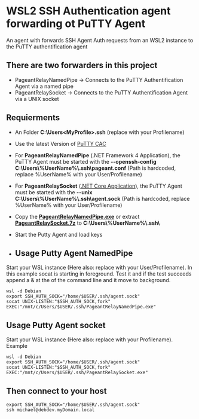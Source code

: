 # WSL2 SSH Authentication agent forwarding ot PuTTY Agent
An agent with forwards SSH Agent Auth requests from an WSL2 instance to the PuTTY authentification agent

## There are two forwarders in this project
- PageantRelayNamedPipe -> Connects to the PuTTY Authentification Agent via a named pipe
- PageantRelaySocket ->  Connects to the PuTTY Authentification Agent via a UNIX socket
## Requierments
- An Folder **C:\Users\<MyProfile>\.ssh** (replace <MyProfile> with your Profilename)
- Use the latest Version of [PuTTY CAC](https://github.com/NoMoreFood/putty-cac/releases)
- For **PageantRelayNamedPipe** (.NET Framework 4 Application), the PuTTY Agent must be started with the **--openssh-config C:\\Users\\%UserName%\\.ssh\\pageant.conf** (Path is hardcoded, replace %UserName% with your User/Profilename)
- For **PageantRelaySocket** ([.NET Core Application](https://dotnet.microsoft.com/en-us/download)), the PuTTY Agent must be started with the **--unix C:\\Users\\%UserName%\\.ssh\\agent.sock** (Path is hardcoded, replace %UserName% with your User/Profilename)
- Copy the [**PageantRelayNamedPipe.exe**](https://github.com/Race666/wsl2-to-pageant-forwarder/releases/tag/PageantRelayNamedPipe) or extract [**PageantRelaySocket.7z**](https://github.com/Race666/wsl2-to-pageant-forwarder/releases/tag/PageantRelaySocket) to **C:\\Users\\%UserName%\\.ssh\\**
- Start the Putty Agent and load keys

- ## Usage Putty Agent NamedPipe
Start your WSL instance (Here also: replace <User> with your User/Profilename). In this example socat is starting in foreground. Test it and if the test succeeds append a & at the of the command line and it move to background.

    wsl -d Debian
    export SSH_AUTH_SOCK="/home/$USER/.ssh/agent.sock"
    socat UNIX-LISTEN:"$SSH_AUTH_SOCK,fork" EXEC:"/mnt/c/Users/$USER/.ssh/PageantRelayNamedPipe.exe"

## Usage Putty Agent socket
Start your WSL instance (Here also: replace <User> with your Profilename). Example

    wsl -d Debian
    export SSH_AUTH_SOCK="/home/$USER/.ssh/agent.sock"
    socat UNIX-LISTEN:"$SSH_AUTH_SOCK,fork" EXEC:"/mnt/c/Users/$USER/.ssh/PageantRelaySocket.exe"

## Then connect to your host

    export SSH_AUTH_SOCK="/home/$USER/.ssh/agent.sock"
    ssh michael@debdev.myDomain.local

